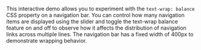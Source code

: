 This interactive demo allows you to experiment with the `text-wrap: balance` CSS property on a navigation bar. You can control how many navigation items are displayed using the slider and toggle the text-wrap balance feature on and off to observe how it affects the distribution of navigation links across multiple lines. The navigation bar has a fixed width of 400px to demonstrate wrapping behavior.

<!-- Generated from commit: 2c59da733016245fedb2f9fc4236a3a334059c01 -->